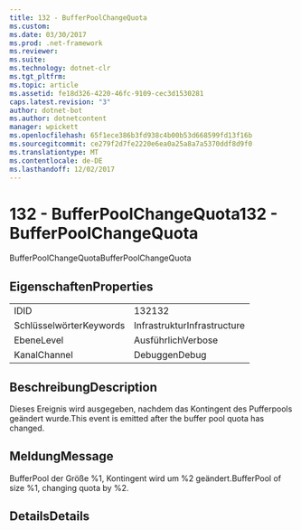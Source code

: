 ```yaml
---
title: 132 - BufferPoolChangeQuota
ms.custom: 
ms.date: 03/30/2017
ms.prod: .net-framework
ms.reviewer: 
ms.suite: 
ms.technology: dotnet-clr
ms.tgt_pltfrm: 
ms.topic: article
ms.assetid: fe18d326-4220-46fc-9109-cec3d1530281
caps.latest.revision: "3"
author: dotnet-bot
ms.author: dotnetcontent
manager: wpickett
ms.openlocfilehash: 65f1ece386b3fd938c4b00b53d668599fd13f16b
ms.sourcegitcommit: ce279f2d7fe2220e6ea0a25a8a7a5370ddf8d9f0
ms.translationtype: MT
ms.contentlocale: de-DE
ms.lasthandoff: 12/02/2017
---
```

# <a name="132---bufferpoolchangequota"></a><span data-ttu-id="85f26-102">132 - BufferPoolChangeQuota</span><span class="sxs-lookup"><span data-stu-id="85f26-102">132 - BufferPoolChangeQuota</span></span>
<span data-ttu-id="85f26-103">BufferPoolChangeQuota</span><span class="sxs-lookup"><span data-stu-id="85f26-103">BufferPoolChangeQuota</span></span>  
  
## <a name="properties"></a><span data-ttu-id="85f26-104">Eigenschaften</span><span class="sxs-lookup"><span data-stu-id="85f26-104">Properties</span></span>  
  
|||  
|-|-|  
|<span data-ttu-id="85f26-105">ID</span><span class="sxs-lookup"><span data-stu-id="85f26-105">ID</span></span>|<span data-ttu-id="85f26-106">132</span><span class="sxs-lookup"><span data-stu-id="85f26-106">132</span></span>|  
|<span data-ttu-id="85f26-107">Schlüsselwörter</span><span class="sxs-lookup"><span data-stu-id="85f26-107">Keywords</span></span>|<span data-ttu-id="85f26-108">Infrastruktur</span><span class="sxs-lookup"><span data-stu-id="85f26-108">Infrastructure</span></span>|  
|<span data-ttu-id="85f26-109">Ebene</span><span class="sxs-lookup"><span data-stu-id="85f26-109">Level</span></span>|<span data-ttu-id="85f26-110">Ausführlich</span><span class="sxs-lookup"><span data-stu-id="85f26-110">Verbose</span></span>|  
|<span data-ttu-id="85f26-111">Kanal</span><span class="sxs-lookup"><span data-stu-id="85f26-111">Channel</span></span>|<span data-ttu-id="85f26-112">Debuggen</span><span class="sxs-lookup"><span data-stu-id="85f26-112">Debug</span></span>|  
  
## <a name="description"></a><span data-ttu-id="85f26-113">Beschreibung</span><span class="sxs-lookup"><span data-stu-id="85f26-113">Description</span></span>  
 <span data-ttu-id="85f26-114">Dieses Ereignis wird ausgegeben, nachdem das Kontingent des Pufferpools geändert wurde.</span><span class="sxs-lookup"><span data-stu-id="85f26-114">This event is emitted after the buffer pool quota has changed.</span></span>  
  
## <a name="message"></a><span data-ttu-id="85f26-115">Meldung</span><span class="sxs-lookup"><span data-stu-id="85f26-115">Message</span></span>  
 <span data-ttu-id="85f26-116">BufferPool der Größe %1, Kontingent wird um %2 geändert.</span><span class="sxs-lookup"><span data-stu-id="85f26-116">BufferPool of size %1, changing quota by %2.</span></span>  
  
## <a name="details"></a><span data-ttu-id="85f26-117">Details</span><span class="sxs-lookup"><span data-stu-id="85f26-117">Details</span></span>

